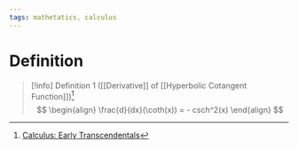 ```yaml
---
tags: mathetatics, calculus
---
```


# Definition

> [!info] Definition 1 ([[Derivative]] of [[Hyperbolic Cotangent Function]])[^1]
> $$
> \begin{align}
> \frac{d}{dx}(\coth(x)) = - csch^2(x)
> \end{align}
> $$

[^1]: [Calculus: Early Transcendentals](zotero://open-pdf/library/items/EEFDQ9Y5?page=293)